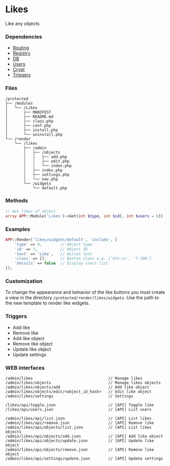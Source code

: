 # Likes
Like any objects

### Dependencies
- [Routing](https://github.com/evildevel/php-shell/tree/master/protected/modules/Routing)
- [Registry](https://github.com/evildevel/php-shell/tree/master/protected/modules/Registry)
- [DB](https://github.com/evildevel/php-shell/tree/master/protected/modules/DB)
- [Users](https://github.com/evildevel/php-shell/tree/master/protected/modules/Users)
- [Crypt](https://github.com/evildevel/php-shell/tree/master/protected/modules/Crypt)
- [Triggers](https://github.com/evildevel/php-shell/tree/master/protected/modules/Triggers)

### Files
```
/protected
├── /modules
│   └── /Likes
│       ├── MANIFEST
│       ├── README.md
│       ├── class.php
│       ├── conf.php
│       ├── install.php
│       └── uninstall.php
└── /render
    └── /likes
        ├── /admin
        │   ├── /objects
        │   │   ├── add.php
        │   │   ├── edit.php
        │   │   └── index.php
        │   ├── index.php
        │   ├── settings.php
        │   └── nav.php
        └── /widgets
            └── default.php
```

### Methods
```php
// Get likes of object 
array APP::Module('Likes')->Get(int $type, int $id[, int $users = 6])
```

### Examples
```php
APP::Render('likes/widgets/default', 'include', [
    'type' => 4,        // Object type
    'id' => 7,          // Object ID
    'text' => 'Like',   // Button text
    'class' => [],      // Button class e.g. ['btn-xs', 'f-700']
    'details' => false  // Display users list
]);
```

### Customization
To change the appearance and behavior of the like buttons you must 
create a view in the directory `/protected/render/likes/widgets`. Use the path 
to the new template to render like widgets.

### Triggers
- Add like
- Remove like
- Add like object
- Remove like object
- Update like object
- Update settings

### WEB interfaces
```
/admin/likes                                 // Manage likes
/admin/likes/objects                         // Manage likes objects
/admin/likes/objects/add                     // Add like object
/admin/likes/objects/edit/<object_id_hash>   // Edit like object
/admin/likes/settings                        // Settings
   
/likes/api/toggle.json                       // [API] Toggle like
/likes/api/users.json                        // [API] List users

/admin/likes/api/list.json                   // [API] List likes
/admin/likes/api/remove.json                 // [API] Remove like
/admin/likes/api/objects/list.json           // [API] List likes objects
/admin/likes/api/objects/add.json            // [API] Add like object
/admin/likes/api/objects/update.json         // [API] Update like object
/admin/likes/api/objects/remove.json         // [API] Remove like object
/admin/likes/api/settings/update.json        // [API] Update settings
```